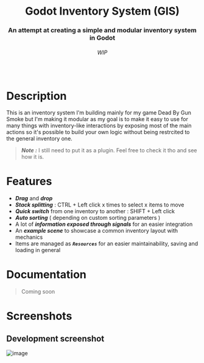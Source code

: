 <div align="center">
	<!-- <img src="logo svg link" alt="Logo" width="100"> -->
  <h1 align="center">Godot Inventory System (GIS)</h1>
  <h3>
    An attempt at creating a simple and modular inventory system in Godot 
  </h3>
  <h6>WIP</h6>
</div>
<br>

# Description
This is an inventory system I'm building mainly for my game Dead By Gun Smoke but I'm making it modular as my goal is to make it easy to use 
for many things with inventory-like interactions by exposing most of the main actions so it's possible to build your own logic without being restrcited to the general inventory one.
> ***Note :*** I still need to put it as a plugin. Feel free to check it tho and see how it is.
# Features
- ***Drag*** and ***drop***
- ***Stack splitting*** : CTRL + Left click x times to select x items to move
- ***Quick switch*** from one inventory to another : SHIFT + Left click
- ***Auto sorting*** ( depending on custom sorting parameters )
- A lot of ***information exposed through signals*** for an easier integration
- An ***example scene*** to showcase a common inventory layout with mechanics
- Items are managed as ***`Resources`*** for an easier maintainability, saving and loading in general
# Documentation
> Coming soon
# Screenshots
## Development screenshot
![image](https://github.com/user-attachments/assets/7d62cf90-691e-480e-a229-c23cf814b31b)
